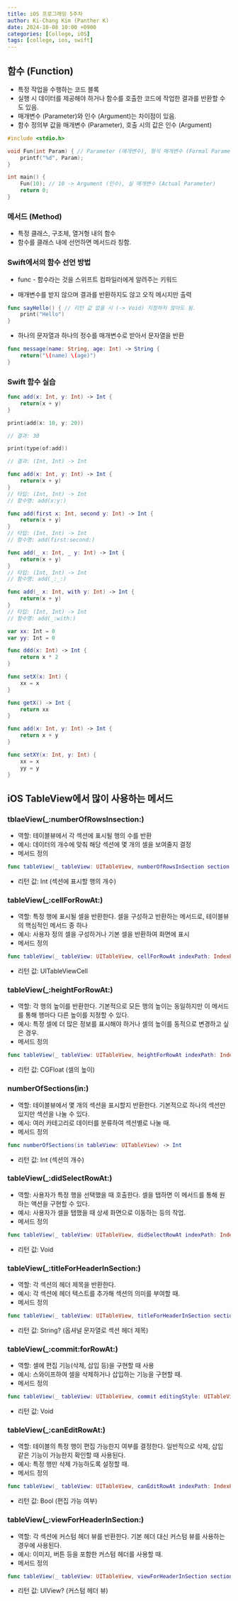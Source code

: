 ```yaml
---
title: iOS 프로그래밍 5주차
author: Ki-Chang Kim (Panther K)
date: 2024-10-08 10:00 +0900
categories: [College, iOS]
tags: [college, ios, swift]
---
```


## 함수 (Function)

* 특정 작업을 수행하는 코드 블록
* 실행 시 데이터를 제공해야 하거나 함수를 호출한 코드에 작업한 결과를 반환할 수도 있음.
* 매개변수 (Parameter)와 인수 (Argument)는 차이점이 있음.
* 함수 정의부 값을 매개변수 (Parameter), 호출 시의 값은 인수 (Argument)

```c
#include <stdio.h>

void Fun(int Param) { // Parameter (매개변수), 형식 매개변수 (Formal Parameter)
    printf("%d", Param);
}

int main() {
    Fun(10); // 10 -> Argument (인수), 실 매개변수 (Actual Parameter)
    return 0;
}
```

### 메서드 (Method)

* 특정 클래스, 구조체, 열거형 내의 함수
* 함수를 클래스 내에 선언하면 메서드라 칭함.

### Swift에서의 함수 선언 방법

* func - 함수라는 것을 스위프트 컴파일러에게 알려주는 키워드

* 매개변수를 받지 않으며 결과를 반환하지도 않고 오직 메시지만 출력

```swift
func sayHello() { // 리턴 값 없을 시 (-> Void) 지정하지 않아도 됨.
    print("Hello")
}
```

* 하나의 문자열과 하나의 정수를 매개변수로 받아서 문자열을 반환

```swift
func message(name: String, age: Int) -> String {
    return("\(name) \(age)")
}
```

### Swift 함수 실습

```swift
func add(x: Int, y: Int) -> Int {
    return(x + y)
}

print(add(x: 10, y: 20))

// 결과: 30
```

```swift
print(type(of:add))

// 결과: (Int, Int) -> Int
```

```swift
func add(x: Int, y: Int) -> Int {
    return(x + y)
}
// 타입: (Int, Int) -> Int
// 함수명: add(x:y:)

func add(first x: Int, second y: Int) -> Int {
    return(x + y)
}
// 타입: (Int, Int) -> Int
// 함수명: add(first:second:)

func add(_ x: Int, _ y: Int) -> Int {
    return(x + y)
}
// 타입: (Int, Int) -> Int
// 함수명: add(_:_:)

func add(_ x: Int, with y: Int) -> Int {
    return(x + y)
}
// 타입: (Int, Int) -> Int
// 함수명: add(_:with:)
```

```swift
var xx: Int = 0
var yy: Int = 0

func ddd(x: Int) -> Int {
    return x * 2
}

func setX(x: Int) {
    xx = x
}

func getX() -> Int {
    return xx
}

func add(x: Int, y: Int) -> Int {
    return x + y
}

func setXY(x: Int, y: Int) {
    xx = x
    yy = y
}
```

## iOS TableView에서 많이 사용하는 메서드

### tblaeView(_:numberOfRowsInsection:)

* 역할: 테이블뷰에서 각 섹션에 표시될 행의 수를 반환
* 예시: 데이터의 개수에 맞춰 해당 섹션에 몇 개의 셀을 보여줄지 결정
* 메서드 정의

```swift
func tableView(_ tableView: UITableView, numberOfRowsInSection section: Int) -> Int
```

* 리턴 값: Int (섹션에 표시할 행의 개수)

### tableView(_:cellForRowAt:)

* 역할: 특정 행에 표시될 셀을 반환한다. 셀을 구성하고 반환하는 메서드로, 테이블뷰의 핵심적인 메서드 중 하나
* 예시: 사용자 정의 셀을 구성하거나 기본 셀을 반환하여 화면에 표시
* 메서드 정의

```swift
func tableView(_ tableView: UITableView, cellForRowAt indexPath: IndexPath) -> UITableViewCell
```

* 리턴 값: UITableViewCell

### tableView(_:heightForRowAt:)

* 역할: 각 행의 높이를 반환한다. 기본적으로 모든 행의 높이는 동일하지만 이 메서드를 통해 행마다 다른 높이를 지정할 수 있다.
* 예시: 특정 셀에 더 많은 정보를 표시해야 하거나 셀의 높이를 동적으로 변경하고 싶은 경우.
* 메서드 정의

```swift
func tableView(_ tableView: UITableView, heightForRowAt indexPath: IndexPath) -> CGFloat
```

* 리턴 값: CGFloat (셀의 높이)

### numberOfSections(in:)

* 역할: 테이블뷰에서 몇 개의 섹션을 표시할지 반환한다. 기본적으로 하나의 섹션만 있지만 섹션을 나눌 수 있다.
* 예시: 여러 카테고리로 데이터를 분류하여 섹션별로 나눌 때.
* 메서드 정의

```swift
func numberOfSections(in tableView: UITableView) -> Int
```

* 리턴 값: Int (섹션의 개수)

### tableView(_:didSelectRowAt:)

* 역할: 사용자가 특정 행을 선택했을 때 호출한다. 셀을 탭하면 이 메서드를 통해 원하는 액션을 구현할 수 있다.
* 예시: 사용자가 셀을 탭했을 때 상세 화면으로 이동하는 등의 작업.
* 메서드 정의

```swift
func tableView(_ tableView: UITableView, didSelectRowAt indexPath: IndexPath)
```

* 리턴 값: Void

### tableView(_:titleForHeaderInSection:)

* 역할: 각 섹션의 헤더 제목을 반환한다.
* 예시: 각 섹션에 헤더 텍스트를 추가해 섹션의 의미를 부여할 때.
* 메서드 정의

```swift
func tableView(_ tableView: UITableView, titleForHeaderInSection section: Int) -> String?
```

* 리턴 값: String? (옵셔널 문자열로 섹션 헤더 제목)

### tableView(_:commit:forRowAt:)

* 역할: 셀에 편집 기능(삭제, 삽입 등)을 구현할 때 사용
* 예시: 스와이프하여 셀을 삭제하거나 삽입하는 기능을 구현할 때.
* 메서드 정의

```swift
func tableView(_ tableView: UITableView, commit editingStyle: UITableViewCell.EditingStyle, forRowAt indexPath: IndexPath)
```

* 리턴 값: Void

### tableView(_:canEditRowAt:)

* 역할: 테이블의 특정 행이 편집 가능한지 여부를 결정한다. 일반적으로 삭제, 삽입 같은 기능이 가능한지 확인할 때 사용된다.
* 예시: 특정 행만 삭제 가능하도록 설정할 때.
* 메서드 정의

```swift
func tableView(_ tableView: UITableView, canEditRowAt indexPath: IndexPath) -> Bool
```

* 리턴 값: Bool (편집 가능 여부)

### tableView(_:viewForHeaderInSection:)

* 역할: 각 섹션에 커스텀 헤더 뷰를 반환한다. 기본 헤더 대신 커스텀 뷰를 사용하는 경우에 사용된다.
* 예시: 이미지, 버튼 등을 포함한 커스텀 헤더를 사용할 때.
* 메서드 정의

```swift
func tableView(_ tableView: UITableView, viewForHeaderInSection section: Int) -> UIView?
```

* 리턴 값: UIView? (커스텀 헤더 뷰)